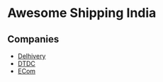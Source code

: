 # Awesome Shipping India

## Companies

- [Delhivery](india/companies/delhivery)
- [DTDC](http://www.dtdc.in/)
- [ECom](https://ecomexpress.in/)
